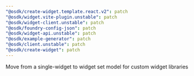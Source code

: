 ```yaml
---
"@osdk/create-widget.template.react.v2": patch
"@osdk/widget.vite-plugin.unstable": patch
"@osdk/widget-client.unstable": patch
"@osdk/foundry-config-json": patch
"@osdk/widget-api.unstable": patch
"@osdk/example-generator": patch
"@osdk/client.unstable": patch
"@osdk/create-widget": patch
---
```


Move from a single-widget to widget set model for custom widget libraries
